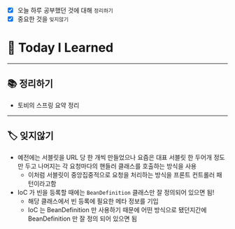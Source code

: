 - [x]  오늘 하루 공부했던 것에 대해 `정리하기`
- [x]  중요한 것을 `잊지않기`

# 🚩 Today I Learned

---

## 📚 정리하기

- 토비의 스프링 요약 정리

---

## 🏷 잊지않기

- 예전에는 서블릿을 URL 당 한 개씩 만들었으나 요즘은 대표 서블릿 한 두어개 정도만 두고 나머지는 각 요청마다의 핸들러 클래스를 호출하는 방식을 사용
    - 이처럼 서블릿이 중앙집중적으로 요청을 처리하는 방식을 프론트 컨트롤러 패턴이라고함
- IoC 가 빈을 등록할 때에는 `BeanDefinition` 클래스만 잘 정의되어 있으면 됨!
    - 해당 클래스에서 빈 등록에 필요한 메타 정보를 기입
    - IoC 는 BeanDefinition 만 사용하기 때문에 어떤 방식으로 됐던지간에 BeanDefinition 만 잘 정의 되어 있으면 됨